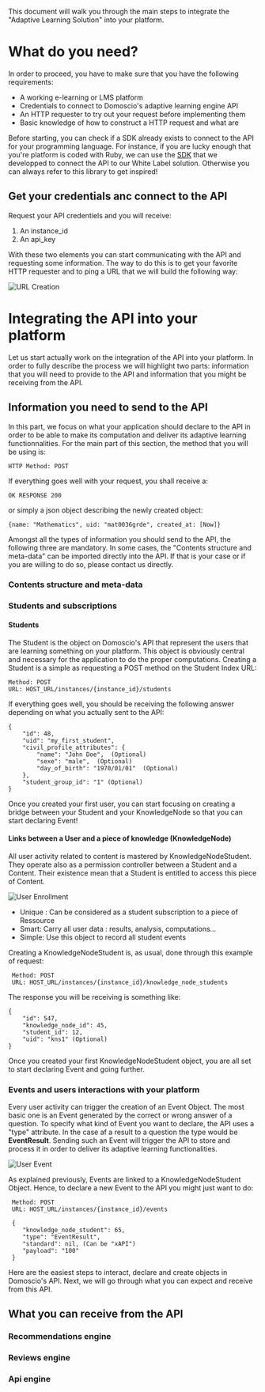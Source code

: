This document will walk you through the main steps to integrate the "Adaptive Learning Solution" into your platform.

# What do you need?
In order to proceed, you have to make sure that you have the following requirements:

*	A working e-learning or LMS platform
*	Credentials to connect to Domoscio's adaptive learning engine API
*	An HTTP requester to try out your request before implementing them
*	Basic knowledge of how to construct a HTTP request and what are 

Before starting, you can check if a SDK already exists to connect to the API for your programming language. 
For instance, if you are lucky enough that you're platform is coded with Ruby, we can use the [SDK](https://github.com/Celumproject/domoscio_rails) that we developped to connect the API to our White Label solution. Otherwise you can always refer to this library to get inspired!

## Get your credentials anc connect to the API

Request your API credentiels and you will receive:

1. An instance_id
2. An api_key

With these two elements you can start communicating with the API and requesting some information. The way to do this is to get your favorite HTTP requester and to ping a URL that we will build the following way:

![URL Creation](https://raw.githubusercontent.com/Celumproject/domoscio-docs/master/uploads/creation_url.png)

# Integrating the API into your platform

Let us start actually work on the integration of the API into your platform. In order to fully describe the process we will highlight two parts: information that you will need to provide to the API and information that you might be receiving from the API.


## Information you need to send to the API

In this part, we focus on what your application should declare to the API in order to be able to make its computation and deliver its adaptive learning functionnalities. For the main part of this section, the method that you will be using is:

	HTTP Method: POST 

If everything goes well with your request, you shall receive a:

	OK RESPONSE 200

or simply a json object describing the newly created object:

	{name: "Mathematics", uid: "mat0036grde", created_at: [Now]}

Amongst all the types of information you should send to the API, the following three are mandatory. In some cases, the "Contents structure and meta-data" can be imported directly into the API. If that is your case or if you are willing to do so, please contact us directly.
### Contents structure and meta-data 


### Students and subscriptions
#### Students
The Student is the object on Domoscio's API that represent the users that are learning something on your platform. This object is obviously central and necessary for the application to do the proper computations. 
Creating a Student is a simple as requesting a POST method on the Student Index URL:

	Method: POST
	URL: HOST_URL/instances/{instance_id}/students

If everything goes well, you should be receiving the following answer depending on what you actually sent to the API:

	{
		"id": 48,
		"uid": "my_first_student",
		"civil_profile_attributes": {
			"name": "John Doe",  (Optional)
			"sexe": "male",  (Optional)
			"day_of_birth": "1970/01/01"  (Optional)
		},
		"student_group_id": "1" (Optional)
	}
	

Once you created your first user, you can start focusing on creating a bridge between your Student and your KnowledgeNode so that you can start declaring Event!

#### Links between a User and a piece of knowledge (KnowledgeNode)
All user activity related to content is mastered by KnowledgeNodeStudent. They operate also as a permission controller between a Student and a Content. Their existence mean that a Student is entitled to access this piece of Content.

![User Enrollment](https://raw.githubusercontent.com/Celumproject/domoscio-docs/master/uploads/user_enrollment.png)

*	Unique : Can be considered as a student subscription to a piece of Ressource
*	Smart: Carry all user data : results, analysis, computations…
*	Simple: Use this object to record all student events

Creating a KnowledgeNodeStudent is, as usual, done through this example of request:

	 Method: POST
	 URL: HOST_URL/instances/{instance_id}/knowledge_node_students

The response you will be receiving is something like:

	{
		"id": 547,
		"knowledge_node_id": 45,
		"student_id": 12,
		"uid": "kns1" (Optional)
	}

Once you created your first KnowledgeNodeStudent object, you are all set to start declaring Event and going further.

### Events and users interactions with your platform

Every user activity can trigger the creation of an Event Object. The most basic one is an Event generated by the correct or wrong answer of a question. To specify what kind of Event you want to declare, the API uses a "type" attribute. In the case af a result to a question the type would be **EventResult**. Sending such an Event will trigger the API to store and process it in order to deliver its adaptive learning functionalities.

![User Event](https://raw.githubusercontent.com/Celumproject/domoscio-docs/master/uploads/user_event.png)

As explained previously, Events are linked to a KnowledgeNodeStudent Object. Hence, to declare a new Event to the API you might just want to do:

	 Method: POST
	 URL: HOST_URL/instances/{instance_id}/events

	 {
	 	"knowledge_node_student": 65,
	 	"type": "EventResult",
		"standard": nil, (Can be "xAPI")
	 	"payload": "100"
	 }


Here are the easiest steps to interact, declare and create objects in Domoscio's API. Next, we will go through what you can expect and receive from this API.

## What you can receive from the API
### Recommendations engine
### Reviews engine
### Api engine

